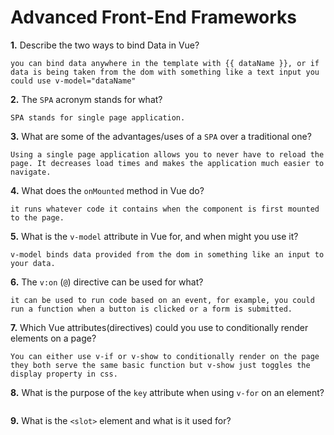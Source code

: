 # Advanced Front-End Frameworks


**1.** Describe the two ways to bind Data in Vue?
<!-- enter you answer in the space below -->
```
you can bind data anywhere in the template with {{ dataName }}, or if data is being taken from the dom with something like a text input you could use v-model="dataName"
```

**2.** The `SPA` acronym stands for what?
<!-- enter you answer in the space below -->
```
SPA stands for single page application.
```
**3.** What are some of the advantages/uses of a `SPA` over a traditional one?
<!-- enter you answer in the space below -->
```
Using a single page application allows you to never have to reload the page. It decreases load times and makes the application much easier to navigate.
```
**4.** What does the `onMounted` method in Vue do?
<!-- enter you answer in the space below -->
```
it runs whatever code it contains when the component is first mounted to the page.
```
**5.** What is the `v-model` attribute in Vue for, and when might you use it?
<!-- enter you answer in the space below -->
```
v-model binds data provided from the dom in something like an input to your data.
```
**6.** The `v:on` (`@`) directive can be used for what?
<!-- enter you answer in the space below -->
```
it can be used to run code based on an event, for example, you could run a function when a button is clicked or a form is submitted.
```
**7.** Which Vue attributes(directives) could you use to conditionally render elements on a page?
<!-- enter you answer in the space below -->
```
You can either use v-if or v-show to conditionally render on the page they both serve the same basic function but v-show just toggles the display property in css.
```
**8.** What is the purpose of the `key` attribute when using `v-for` on an element?
<!-- enter you answer in the space below -->
```

```
**9.** What is the `<slot>` element and what is it used for?
<!-- enter you answer in the space below -->
```

```